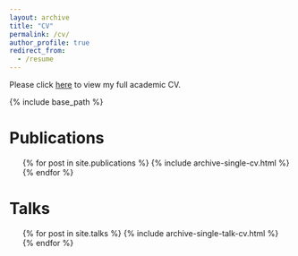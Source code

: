```yaml
---
layout: archive
title: "CV"
permalink: /cv/
author_profile: true
redirect_from:
  - /resume
---
```

Please click [here](https://kelesonur.github.io/folder/OnurKelesCV20251.pdf) to view my full academic CV.

{% include base_path %}

Publications
======
  <ul>{% for post in site.publications %}
    {% include archive-single-cv.html %}
  {% endfor %}</ul>
  
Talks
======
  <ul>{% for post in site.talks %}
    {% include archive-single-talk-cv.html %}
  {% endfor %}</ul>
  
